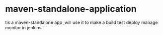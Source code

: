 # maven-standalone-application 
tis a maven-standalone app ,will use it to make a build test deploy manage monitor in jenkins
